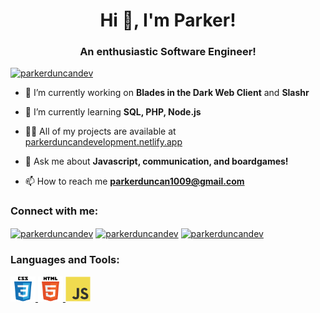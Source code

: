 <h1 align="center">Hi 👋, I'm Parker!</h1>
<h3 align="center">An enthusiastic Software Engineer!</h3>

<p align="left"> <a href="https://twitter.com/parkerduncandev" target="blank"><img src="https://img.shields.io/twitter/follow/parkerduncandev?logo=twitter&style=for-the-badge" alt="parkerduncandev" /></a> </p>

- 🔭 I’m currently working on **Blades in the Dark Web Client** and **Slashr**

- 🌱 I’m currently learning **SQL, PHP, Node.js**

- 👨‍💻 All of my projects are available at [parkerduncandevelopment.netlify.app](parkerduncandevelopment.netlify.app)

- 💬 Ask me about **Javascript, communication, and boardgames!**

- 📫 How to reach me **parkerduncan1009@gmail.com**

<h3 align="left">Connect with me:</h3>
<p align="left">
<a href="https://codepen.io/parkerduncandev" target="blank"><img align="center" src="https://raw.githubusercontent.com/rahuldkjain/github-profile-readme-generator/master/src/images/icons/Social/codepen.svg" alt="parkerduncandev" height="30" width="40" /></a>
<a href="https://twitter.com/parkerduncandev" target="blank"><img align="center" src="https://raw.githubusercontent.com/rahuldkjain/github-profile-readme-generator/master/src/images/icons/Social/twitter.svg" alt="parkerduncandev" height="30" width="40" /></a>
<a href="https://linkedin.com/in/parkerduncandev" target="blank"><img align="center" src="https://raw.githubusercontent.com/rahuldkjain/github-profile-readme-generator/master/src/images/icons/Social/linked-in-alt.svg" alt="parkerduncandev" height="30" width="40" /></a>
</p>

<h3 align="left">Languages and Tools:</h3>
<p align="left"> <a href="https://www.w3schools.com/css/" target="_blank" rel="noreferrer"> <img src="https://raw.githubusercontent.com/devicons/devicon/master/icons/css3/css3-original-wordmark.svg" alt="css3" width="40" height="40"/> </a> <a href="https://www.w3.org/html/" target="_blank" rel="noreferrer"> <img src="https://raw.githubusercontent.com/devicons/devicon/master/icons/html5/html5-original-wordmark.svg" alt="html5" width="40" height="40"/> </a> <a href="https://developer.mozilla.org/en-US/docs/Web/JavaScript" target="_blank" rel="noreferrer"> <img src="https://raw.githubusercontent.com/devicons/devicon/master/icons/javascript/javascript-original.svg" alt="javascript" width="40" height="40"/> </a> </p>

